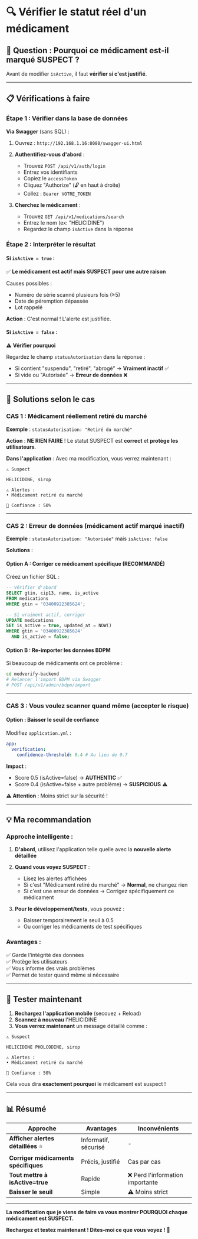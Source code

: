 # 🔍 Vérifier le statut réel d'un médicament

## 🎯 Question : Pourquoi ce médicament est-il marqué SUSPECT ?

Avant de modifier `isActive`, il faut **vérifier si c'est justifié**.

---

## 📋 Vérifications à faire

### Étape 1 : Vérifier dans la base de données

**Via Swagger** (sans SQL) :

1. Ouvrez : `http://192.168.1.16:8080/swagger-ui.html`

2. **Authentifiez-vous d'abord** :

   - Trouvez `POST /api/v1/auth/login`
   - Entrez vos identifiants
   - Copiez le `accessToken`
   - Cliquez "Authorize" (🔓 en haut à droite)
   - Collez : `Bearer VOTRE_TOKEN`

3. **Cherchez le médicament** :
   - Trouvez `GET /api/v1/medications/search`
   - Entrez le nom (ex: "HELICIDINE")
   - Regardez le champ `isActive` dans la réponse

### Étape 2 : Interpréter le résultat

#### Si `isActive = true` :

✅ **Le médicament est actif mais SUSPECT pour une autre raison**

Causes possibles :

- Numéro de série scanné plusieurs fois (≥5)
- Date de péremption dépassée
- Lot rappelé

**Action** : C'est normal ! L'alerte est justifiée.

#### Si `isActive = false` :

⚠️ **Vérifier pourquoi**

Regardez le champ `statusAutorisation` dans la réponse :

- Si contient "suspendu", "retiré", "abrogé" → **Vraiment inactif** ✅
- Si vide ou "Autorisée" → **Erreur de données** ❌

---

## 🔧 Solutions selon le cas

### CAS 1 : Médicament réellement retiré du marché

**Exemple** : `statusAutorisation: "Retiré du marché"`

**Action** : **NE RIEN FAIRE** ! Le statut SUSPECT est **correct** et **protège les utilisateurs**.

**Dans l'application** : Avec ma modification, vous verrez maintenant :

```
⚠️ Suspect

HELICIDINE, sirop

⚠️ Alertes :
• Médicament retiré du marché

🎯 Confiance : 50%
```

---

### CAS 2 : Erreur de données (médicament actif marqué inactif)

**Exemple** : `statusAutorisation: "Autorisée"` mais `isActive: false`

**Solutions** :

#### Option A : Corriger ce médicament spécifique (RECOMMANDÉ)

Créez un fichier SQL :

```sql
-- Vérifier d'abord
SELECT gtin, cip13, name, is_active
FROM medications
WHERE gtin = '03400922385624';

-- Si vraiment actif, corriger
UPDATE medications
SET is_active = true, updated_at = NOW()
WHERE gtin = '03400922385624'
  AND is_active = false;
```

#### Option B : Re-importer les données BDPM

Si beaucoup de médicaments ont ce problème :

```bash
cd medverify-backend
# Relancer l'import BDPM via Swagger
# POST /api/v1/admin/bdpm/import
```

---

### CAS 3 : Vous voulez scanner quand même (accepter le risque)

#### Option : Baisser le seuil de confiance

Modifiez `application.yml` :

```yaml
app:
  verification:
    confidence-threshold: 0.4 # Au lieu de 0.7
```

**Impact** :

- Score 0.5 (isActive=false) → **AUTHENTIC** ✅
- Score 0.4 (isActive=false + autre problème) → **SUSPICIOUS** ⚠️

**⚠️ Attention** : Moins strict sur la sécurité !

---

## 💡 Ma recommandation

### Approche intelligente :

1. **D'abord**, utilisez l'application telle quelle avec la **nouvelle alerte détaillée**

2. **Quand vous voyez SUSPECT** :

   - Lisez les alertes affichées
   - Si c'est "Médicament retiré du marché" → **Normal**, ne changez rien
   - Si c'est une erreur de données → Corrigez spécifiquement ce médicament

3. **Pour le développement/tests**, vous pouvez :
   - Baisser temporairement le seuil à 0.5
   - Ou corriger les médicaments de test spécifiques

### Avantages :

✅ Garde l'intégrité des données  
✅ Protège les utilisateurs  
✅ Vous informe des vrais problèmes  
✅ Permet de tester quand même si nécessaire

---

## 🧪 Tester maintenant

1. **Rechargez l'application mobile** (secouez + Reload)
2. **Scannez à nouveau** l'HELICIDINE
3. **Vous verrez maintenant** un message détaillé comme :

```
⚠️ Suspect

HELICIDINE PHOLCODINE, sirop

⚠️ Alertes :
• Médicament retiré du marché

🎯 Confiance : 50%
```

Cela vous dira **exactement pourquoi** le médicament est suspect !

---

## 📊 Résumé

| Approche                             | Avantages            | Inconvénients                    |
| ------------------------------------ | -------------------- | -------------------------------- |
| **Afficher alertes détaillées** ⭐   | Informatif, sécurisé | -                                |
| **Corriger médicaments spécifiques** | Précis, justifié     | Cas par cas                      |
| **Tout mettre à isActive=true**      | Rapide               | ❌ Perd l'information importante |
| **Baisser le seuil**                 | Simple               | ⚠️ Moins strict                  |

---

**La modification que je viens de faire va vous montrer POURQUOI chaque médicament est SUSPECT.**

**Rechargez et testez maintenant ! Dites-moi ce que vous voyez !** 🚀


